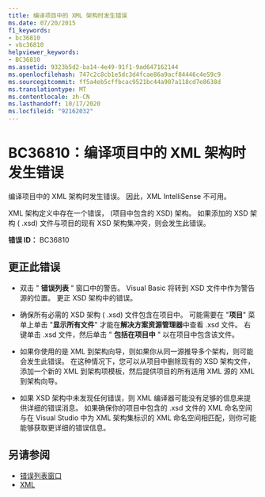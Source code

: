 ```yaml
---
title: 编译项目中的 XML 架构时发生错误
ms.date: 07/20/2015
f1_keywords:
- bc36810
- vbc36810
helpviewer_keywords:
- BC36810
ms.assetid: 9323b5d2-ba14-4e49-91f1-9ad647162144
ms.openlocfilehash: 747c2c8cb1e5dc3d4fcae86a9acf84446c4e59c9
ms.sourcegitcommit: ff5a4eb5cffbcac9521bc44a907a118cd7e8638d
ms.translationtype: MT
ms.contentlocale: zh-CN
ms.lasthandoff: 10/17/2020
ms.locfileid: "92162032"
---
```

# <a name="bc36810-errors-occurred-while-compiling-the-xml-schemas-in-the-project"></a>BC36810：编译项目中的 XML 架构时发生错误

编译项目中的 XML 架构时发生错误。 因此，XML IntelliSense 不可用。

 XML 架构定义中存在一个错误， (项目中包含的 XSD) 架构。 如果添加的 XSD 架构 ( .xsd) 文件与项目的现有 XSD 架构集冲突，则会发生此错误。

 **错误 ID：** BC36810

## <a name="to-correct-this-error"></a>更正此错误

- 双击 " **错误列表** " 窗口中的警告。 Visual Basic 将转到 XSD 文件中作为警告源的位置。 更正 XSD 架构中的错误。

- 确保所有必需的 XSD 架构 ( .xsd) 文件包含在项目中。 可能需要在 "**项目**" 菜单上单击 "**显示所有文件**" 才能在**解决方案资源管理器**中查看 .xsd 文件。 右键单击 .xsd 文件，然后单击 " **包括在项目中** " 以在项目中包含该文件。

- 如果你使用的是 XML 到架构向导，则如果你从同一源推导多个架构，则可能会发生此错误。 在这种情况下，您可以从项目中删除现有的 XSD 架构文件，添加一个新的 XML 到架构项模板，然后提供项目的所有适用 XML 源的 XML 到架构向导。

- 如果 XSD 架构中未发现任何错误，则 XML 编译器可能没有足够的信息来提供详细的错误消息。 如果确保你的项目中包含的 .xsd 文件的 XML 命名空间与在 Visual Studio 中为 XML 架构集标识的 XML 命名空间相匹配，则你可能能够获取更详细的错误信息。

## <a name="see-also"></a>另请参阅

- [错误列表窗口](/visualstudio/ide/reference/error-list-window)
- [XML](../../programming-guide/language-features/xml/index.md)

